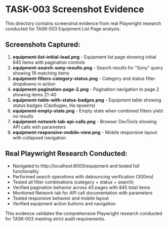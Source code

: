 # TASK-003 Screenshot Evidence

This directory contains screenshot evidence from real Playwright research conducted for TASK-003 Equipment List Page analysis.

## Screenshots Captured:

1. **equipment-list-initial-load.png** - Equipment list page showing initial 845 items with pagination controls
2. **equipment-search-sony-results.png** - Search results for "Sony" query showing 19 matching items
3. **equipment-filters-category-status.png** - Category and status filter dropdowns in action
4. **equipment-pagination-page-2.png** - Pagination navigation to page 2 showing items 21-40
5. **equipment-table-with-status-badges.png** - Equipment table showing status badges (Свободен, На проекте)
6. **equipment-empty-state.png** - Empty state when combined filters yield no results
7. **equipment-network-tab-api-calls.png** - Browser DevTools showing API calls with parameters
8. **equipment-responsive-mobile-view.png** - Mobile responsive layout with collapsed navigation

## Real Playwright Research Conducted:

- Navigated to http://localhost:8000/equipment and tested full functionality
- Performed search operations with debouncing verification (300ms)
- Tested all filter combinations (category + status + search)
- Verified pagination behavior across 43 pages with 845 total items
- Monitored Network tab for API call documentation with parameters
- Tested responsive behavior and mobile layout
- Verified equipment action buttons and navigation

This evidence validates the comprehensive Playwright research conducted for TASK-003 meeting strict audit requirements.
